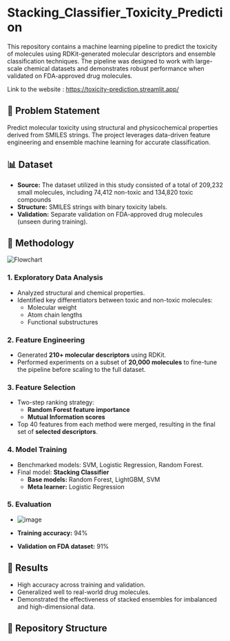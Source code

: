 # Stacking_Classifier_Toxicity_Prediction

This repository contains a machine learning pipeline to predict the toxicity of molecules using RDKit-generated molecular descriptors and ensemble classification techniques. The pipeline was designed to work with large-scale chemical datasets and demonstrates robust performance when validated on FDA-approved drug molecules.

Link to the website : https://toxicity-prediction.streamlit.app/


## 📌 Problem Statement

Predict molecular toxicity using structural and physicochemical properties derived from SMILES strings. The project leverages data-driven feature engineering and ensemble machine learning for accurate classification.


## 📊 Dataset

- **Source:** The dataset utilized in this study consisted of a total of 209,232 small molecules, including 74,412 non-toxic and 134,820 toxic compounds
- **Structure:** SMILES strings with binary toxicity labels.
- **Validation:** Separate validation on FDA-approved drug molecules (unseen during training).


## 🧪 Methodology

![Flowchart](https://github.com/user-attachments/assets/7df91d38-e782-4716-a5a0-317f8318ee17)


### 1. Exploratory Data Analysis
- Analyzed structural and chemical properties.
- Identified key differentiators between toxic and non-toxic molecules:
  - Molecular weight
  - Atom chain lengths
  - Functional substructures

### 2. Feature Engineering
- Generated **210+ molecular descriptors** using RDKit.
- Performed experiments on a subset of **20,000 molecules** to fine-tune the pipeline before scaling to the full dataset.

### 3. Feature Selection
- Two-step ranking strategy:
  - **Random Forest feature importance**
  - **Mutual Information scores**
- Top 40 features from each method were merged, resulting in the final set of **selected descriptors**.

### 4. Model Training
- Benchmarked models: SVM, Logistic Regression, Random Forest.
- Final model: **Stacking Classifier**
  - **Base models:** Random Forest, LightGBM, SVM
  - **Meta learner:** Logistic Regression

### 5. Evaluation

- ![image](https://github.com/user-attachments/assets/282d94d4-12b9-4119-b41d-67d84afc29f1)

- **Training accuracy:** 94%
- **Validation on FDA dataset:** 91%



## 🚀 Results

- High accuracy across training and validation.
- Generalized well to real-world drug molecules.
- Demonstrated the effectiveness of stacked ensembles for imbalanced and high-dimensional data.



## 📁 Repository Structure

